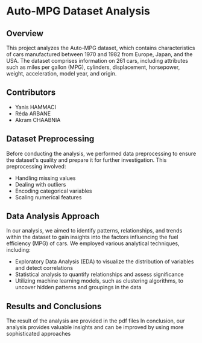 # Auto-MPG Dataset Analysis

## Overview
This project analyzes the Auto-MPG dataset, which contains characteristics of cars manufactured between 1970 and 1982 from Europe, Japan, and the USA. The dataset comprises information on 261 cars, including attributes such as miles per gallon (MPG), cylinders, displacement, horsepower, weight, acceleration, model year, and origin.

## Contributors
- Yanis HAMMACI
- Réda ARBANE
- Akram CHAABNIA

## Dataset Preprocessing
Before conducting the analysis, we performed data preprocessing to ensure the dataset's quality and prepare it for further investigation. This preprocessing involved:
- Handling missing values
- Dealing with outliers
- Encoding categorical variables
- Scaling numerical features

## Data Analysis Approach
In our analysis, we aimed to identify patterns, relationships, and trends within the dataset to gain insights into the factors influencing the fuel efficiency (MPG) of cars. We employed various analytical techniques, including:
- Exploratory Data Analysis (EDA) to visualize the distribution of variables and detect correlations
- Statistical analysis to quantify relationships and assess significance
- Utilizing machine learning models, such as clustering algorithms, to uncover hidden patterns and groupings in the data

## Results and Conclusions
The result of the analysis are provided in the pdf files
In conclusion, our analysis provides valuable insights and can be improved by using more sophisticated approaches 
